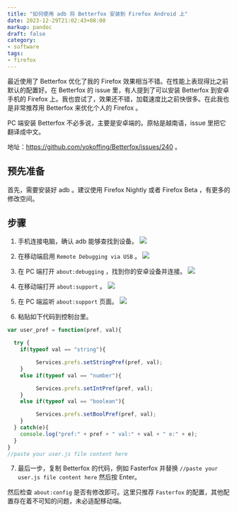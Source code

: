 ```yaml
---
title: "如何使用 adb 将 Betterfox 安装到 Firefox Android 上"
date: 2023-12-29T21:02:43+08:00
markup: pandoc
draft: false
category:
- software
tags:
- firefox
---
```


最近使用了 Betterfox 优化了我的 Firefox 效果相当不错。在性能上表现得比之前默认的配置好。在 Betterfox 的 issue 里，有人提到了可以安装 Betterfox 到安卓手机的 Firefox 上。我也尝试了，效果还不错，加载速度比之前快很多。在此我也是非常推荐用 Betterfox 来优化个人的 Firefox 。

PC 端安装 Betterfox 不必多说，主要是安卓端的。原帖是越南语，issue 里把它翻译成中文。

地址：https://github.com/yokoffing/Betterfox/issues/240 。

## 预先准备

首先，需要安装好 adb 。建议使用 Firefox Nightly 或者 Firefox Beta ，有更多的修改空间。

## 步骤

1. 手机连接电脑，确认 adb 能够查找到设备。
![](https://voz.vn/attachments/1694683788719-png.2071759/)

2. 在移动端启用 `Remote Debugging via USB` 。
![](https://voz.vn/attachments/screenshot_20230914_163138-jpg.2071795/)

3. 在 PC 端打开 `about:debugging` ，找到你的安卓设备并连接。
![](https://voz.vn/attachments/1694684065957-png.2071772/)

4. 在移动端打开 `about:support` 。
![](https://voz.vn/attachments/1694684157083-png.2071773/)

5. 在 PC 端监听 `about:support` 页面。
![](https://voz.vn/attachments/1694684362128-png.2071779/)

6. 粘贴如下代码到控制台里。

```javascript
var user_pref = function(pref, val){

  try {
    if(typeof val == "string"){

         Services.prefs.setStringPref(pref, val);    
    }
    else if(typeof val == "number"){

         Services.prefs.setIntPref(pref, val);    
    }
    else if(typeof val == "boolean"){

         Services.prefs.setBoolPref(pref, val);    
    }
  } catch(e){
    console.log("pref:" + pref + " val:" + val + " e:" + e);
  }
}
//paste your user.js file content here
```

7. 最后一步，复制 Betterfox 的代码，例如 Fasterfox 并替换 `//paste your user.js file content here` 然后按 Enter。

然后检查 `about:config` 是否有修改即可。这里只推荐 `Fasterfox` 的配置，其他配置存在着不可知的问题，未必适配移动端。
